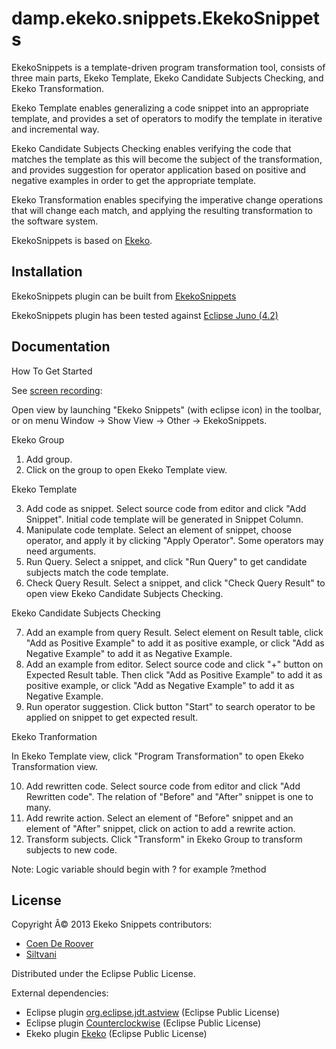 # damp.ekeko.snippets.EkekoSnippets

EkekoSnippets is a template-driven program transformation tool, consists of three main parts, Ekeko Template, Ekeko Candidate Subjects Checking, and Ekeko Transformation. 

Ekeko Template enables generalizing a code snippet into an appropriate template, and provides a set of operators to modify the template in iterative and incremental way.

Ekeko Candidate Subjects Checking enables verifying the code that matches the template as this will become the subject of the transformation, and provides suggestion for operator application based on positive and negative examples in order to get the appropriate template.

Ekeko Transformation enables specifying the imperative change operations that will change each match, and applying the resulting transformation to the software system.

EkekoSnippets is based on [Ekeko](https://github.com/cderoove/damp.ekeko/tree/master/EkekoPlugin).



## Installation

EkekoSnippets plugin can be built from [EkekoSnippets](https://github.com/cderoove/damp.ekeko.snippets/tree/master/EkekoSnippets)

EkekoSnippets plugin has been tested against [Eclipse Juno (4.2)](http://www.eclipse.org)



## Documentation

How To Get Started

See [screen recording](http://youtu.be/x5lt-jh7P-M):

Open view by launching "Ekeko Snippets" (with eclipse icon) in the toolbar, or on menu Window -> Show View -> Other -> EkekoSnippets.

Ekeko Group

1. Add group.
2. Click on the group to open Ekeko Template view.

Ekeko Template

3. Add code as snippet. Select source code from editor and click "Add Snippet". Initial code template will be generated in Snippet Column.
4. Manipulate code template. Select an element of snippet, choose operator, and apply it by clicking "Apply Operator". Some operators may need arguments.
5. Run Query. Select a snippet, and click "Run Query" to get candidate subjects match the code template.
6. Check Query Result. Select a snippet, and click "Check Query Result" to open view Ekeko Candidate Subjects Checking.

Ekeko Candidate Subjects Checking   

7. Add an example from query Result. Select element on Result table, click "Add as Positive Example" to add it as positive example, or click "Add as Negative Example" to add it as Negative Example.
8. Add an example from editor. Select source code and click "+" button on Expected Result table. Then click "Add as Positive Example" to add it as positive example, or click "Add as Negative Example" to add it as Negative Example.
9. Run operator suggestion. Click button "Start" to search operator to be applied on snippet to get expected result.

Ekeko Tranformation

In Ekeko Template view, click "Program Transformation" to open Ekeko Transformation view.

10. Add rewritten code. Select source code from editor and click "Add Rewritten code". The relation of "Before" and "After" snippet is one to many.
11. Add rewrite action. Select an element of "Before" snippet and an element of "After" snippet, click on action to add a rewrite action. 
12. Transform subjects. Click "Transform" in Ekeko Group to transform subjects to new code.
 
Note: Logic variable should begin with ? for example ?method


## License  

Copyright Â© 2013 Ekeko Snippets contributors: 

* [Coen De Roover](http://soft.vub.ac.be/~cderoove/)
* [Siltvani](siltvani@vub.ac.be)


Distributed under the Eclipse Public License.

External dependencies:

* Eclipse plugin [org.eclipse.jdt.astview](http://www.eclipse.org/jdt/ui/astview/index.php) (Eclipse Public License)
* Eclipse plugin [Counterclockwise](http://code.google.com/p/counterclockwise/) (Eclipse Public License)
* Ekeko plugin [Ekeko](https://github.com/cderoove/damp.ekeko/tree/master/EkekoPlugin) (Eclipse Public License)
  
